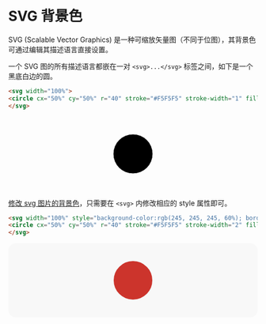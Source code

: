# SVG 背景色

SVG (Scalable Vector Graphics) 是一种可缩放矢量图（不同于位图），其背景色可通过编辑其描述语言直接设置。

一个 SVG 图的所有描述语言都嵌在一对 `<svg>...</svg>` 标签之间，如下是一个黑底白边的圆。

```html
<svg width="100%">
<circle cx="50%" cy="50%" r="40" stroke="#F5F5F5" stroke-width="1" fill="#000000" />
</svg>
```



<svg width="100%"> <circle cx="50%" cy="50%" r="40" stroke="#F5F5F5" stroke-width="1" fill="#000000" /> </svg>

[修改 svg 图片的背景色](https://www.geeksforgeeks.org/how-to-set-the-svg-background-color/)，只需要在 `<svg>` 内修改相应的 style 属性即可。

```html
<svg width="100%" style="background-color:rgb(245, 245, 245, 60%); border-radius: 15px;">  # 添加背景色，并设置角落弧度
<circle cx="50%" cy="50%" r="40" stroke="#F5F5F5" stroke-width="2" fill="#CC342C" />
</svg>
```

<svg width="100%" style="background-color:rgb(245, 245, 245, 60%); border-radius: 15px;">  # 添加背景色，并设置角落弧度 <circle cx="50%" cy="50%" r="40" stroke="#F5F5F5" stroke-width="2" fill="#CC342C" /> </svg>